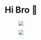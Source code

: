 
<h1 align="center"><b>Hi Bro 👋</b></h1>

<div width="100%" align="center">
  
  [<img src="https://img.shields.io/badge/figuran_04-Instagram-dd48ab"/>](https://www.instagram.com/figuran_04)

  <img src="profile.gif"/>
</div>

